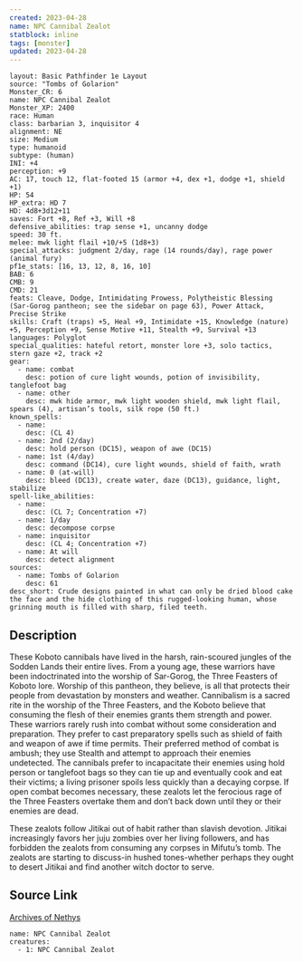 ```yaml
---
created: 2023-04-28
name: NPC Cannibal Zealot
statblock: inline
tags: [monster]
updated: 2023-04-28
---
```

```statblock
layout: Basic Pathfinder 1e Layout
source: "Tombs of Golarion"
Monster_CR: 6
name: NPC Cannibal Zealot
Monster_XP: 2400
race: Human
class: barbarian 3, inquisitor 4
alignment: NE
size: Medium
type: humanoid
subtype: (human)
INI: +4
perception: +9
AC: 17, touch 12, flat-footed 15 (armor +4, dex +1, dodge +1, shield +1)
HP: 54
HP_extra: HD 7
HD: 4d8+3d12+11
saves: Fort +8, Ref +3, Will +8
defensive_abilities: trap sense +1, uncanny dodge
speed: 30 ft.
melee: mwk light flail +10/+5 (1d8+3)
special_attacks: judgment 2/day, rage (14 rounds/day), rage power (animal fury)
pf1e_stats: [16, 13, 12, 8, 16, 10]
BAB: 6
CMB: 9
CMD: 21
feats: Cleave, Dodge, Intimidating Prowess, Polytheistic Blessing (Sar-Gorog pantheon; see the sidebar on page 63), Power Attack, Precise Strike
skills: Craft (traps) +5, Heal +9, Intimidate +15, Knowledge (nature) +5, Perception +9, Sense Motive +11, Stealth +9, Survival +13
languages: Polyglot
special_qualities: hateful retort, monster lore +3, solo tactics, stern gaze +2, track +2
gear:
  - name: combat
    desc: potion of cure light wounds, potion of invisibility, tanglefoot bag
  - name: other
    desc: mwk hide armor, mwk light wooden shield, mwk light flail, spears (4), artisan’s tools, silk rope (50 ft.)
known_spells:
  - name:
    desc: (CL 4)
  - name: 2nd (2/day)
    desc: hold person (DC15), weapon of awe (DC15)
  - name: 1st (4/day)
    desc: command (DC14), cure light wounds, shield of faith, wrath
  - name: 0 (at-will)
    desc: bleed (DC13), create water, daze (DC13), guidance, light, stabilize
spell-like_abilities:
  - name:
    desc: (CL 7; Concentration +7)
  - name: 1/day
    desc: decompose corpse
  - name: inquisitor
    desc: (CL 4; Concentration +7)
  - name: At will
    desc: detect alignment
sources:
  - name: Tombs of Golarion
    desc: 61
desc_short: Crude designs painted in what can only be dried blood cake the face and the hide clothing of this rugged-looking human, whose grinning mouth is filled with sharp, filed teeth.
```
## Description
These Koboto cannibals have lived in the harsh, rain-scoured jungles of the Sodden Lands their entire lives. From a young age, these warriors have been indoctrinated into the worship of Sar-Gorog, the Three Feasters of Koboto lore. Worship of this pantheon, they believe, is all that protects their people from devastation by monsters and weather. Cannibalism is a sacred rite in the worship of the Three Feasters, and the Koboto believe that consuming the flesh of their enemies grants them strength and power. These warriors rarely rush into combat without some consideration and preparation. They prefer to cast preparatory spells such as shield of faith and weapon of awe if time permits. Their preferred method of combat is ambush; they use Stealth and attempt to approach their enemies undetected. The cannibals prefer to incapacitate their enemies using hold person or tanglefoot bags so they can tie up and eventually cook and eat their victims; a living prisoner spoils less quickly than a decaying corpse. If open combat becomes necessary, these zealots let the ferocious rage of the Three Feasters overtake them and don’t back down until they or their enemies are dead.

These zealots follow Jitikai out of habit rather than slavish devotion. Jitikai increasingly favors her juju zombies over her living followers, and has forbidden the zealots from consuming any corpses in Mifutu’s tomb. The zealots are starting to discuss-in hushed tones-whether perhaps they ought to desert Jitikai and find another witch doctor to serve.
## Source Link
[Archives of Nethys](https://aonprd.com/NPCDisplay.aspx?ItemName=Cannibal%20Zealot)
```encounter-table
name: NPC Cannibal Zealot
creatures:
  - 1: NPC Cannibal Zealot
```
